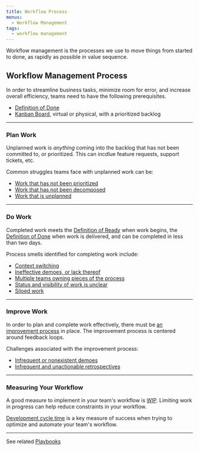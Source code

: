 ```yaml
---
title: Workflow Process
menus:
  - Workflow Management
tags:
  - workflow management
---
```


Workflow management is the processes we use to move things from started to done,
as rapidly as possible in value sequence.

## Workflow Management Process

In order to streamline business tasks, minimize room for error, and increase
overall efficiency, teams need to have the following prerequisites.

- [Definition of Done](./definition-of-done.html)
- [Kanban Board](./visualizing-workflow.html), virtual or physical, with a
  prioritized backlog

---

### Plan Work

Unplanned work is _anything_ coming into the backlog that has not been committed
to, or prioritized. This can incdlue feature requests, support tickets, etc.

Common struggles teams face with unplanned work can be:

- [Work that has not been prioritized](./unplanned-work.html)
- [Work that has not been decomposed](./../work-decomposition/work-breakdown.html)
- [Work that is unplanned](./unplanned-work.html)

---

### Do Work

Completed work meets the [Definition of Ready](./../work-decomposition/definition-of-ready.html)
when work begins, the [Definition of Done](./definition-of-done.html) when work
is delivered, and can be completed in less than two days.

Process smells identified for completing work include:

- [Context switching](./team-dynamics.html)
- [Ineffective demoes, or lack thereof](./feedback-loops.html)
- [Multiple teams owning pieces of the process](./team-dynamics.html)
- [Status and visibility of work is unclear](./visualizing-workflow.html)
- [Siloed work](./team-dynamics.html)

---

### Improve Work

In order to plan and complete work effectively, there must be [an improvement
process](../delivery-system-improvement-journey.html#3-continuous-improvement) in place. The improvement process is centered around feedback loops.

Challenges associated with the improvement process:

- [Infrequent or nonexistent demoes](./feedback-loops.html)
- [Infrequent and unactionable retrospectives](./../retrospective-playbook.html)

---

### Measuring Your Workflow

A good measure to implement in your team's workflow is [WIP](./limiting-wip.html).
Limiting work in progress can help reduce constraints in your workflow.

[Development cycle time](./../../metrics/development-cycle-time.html) is a key
measure of success when trying to optimize and automate your team's workflow.

---

See related [Playbooks](./index.html)
